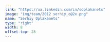 ```yaml
---
link: "https://ua.linkedin.com/in/soplakanets"
image: "img/team/2012 serhiy_o@2x.png"
name: "Serhiy Oplakanets"
type: "right"
width: 8
offset-top: 28
---
```

